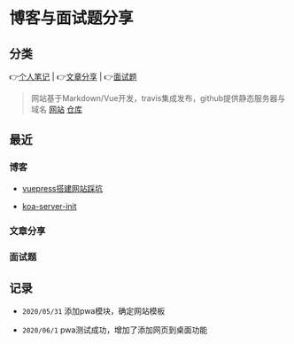 # 博客与面试题分享

## 分类

:point_right:[个人笔记](https://maginapp.github.io/sharing-technology-article/blog/) | :point_right:[文章分享](https://maginapp.github.io/sharing-technology-article/sharing/) | :point_right:[面试题](https://maginapp.github.io/sharing-technology-article/audition/)

> 网站基于Markdown/Vue开发，travis集成发布，github提供静态服务器与域名 [网站](https://maginapp.github.io/sharing-technology-article/) [仓库](https://github.com/maginapp/sharing-technology-article)


## 最近

### 博客

* [vuepress搭建网站踩坑](https://maginapp.github.io/sharing-technology-article/blog/about-config/vuepress-github-website.html)

* [koa-server-init](https://maginapp.github.io/sharing-technology-article/blog/node-server/koa-server-init.html)

### 文章分享



### 面试题


## 记录

* `2020/05/31` 添加pwa模块，确定网站模板

* `2020/06/1` pwa测试成功，增加了添加网页到桌面功能
